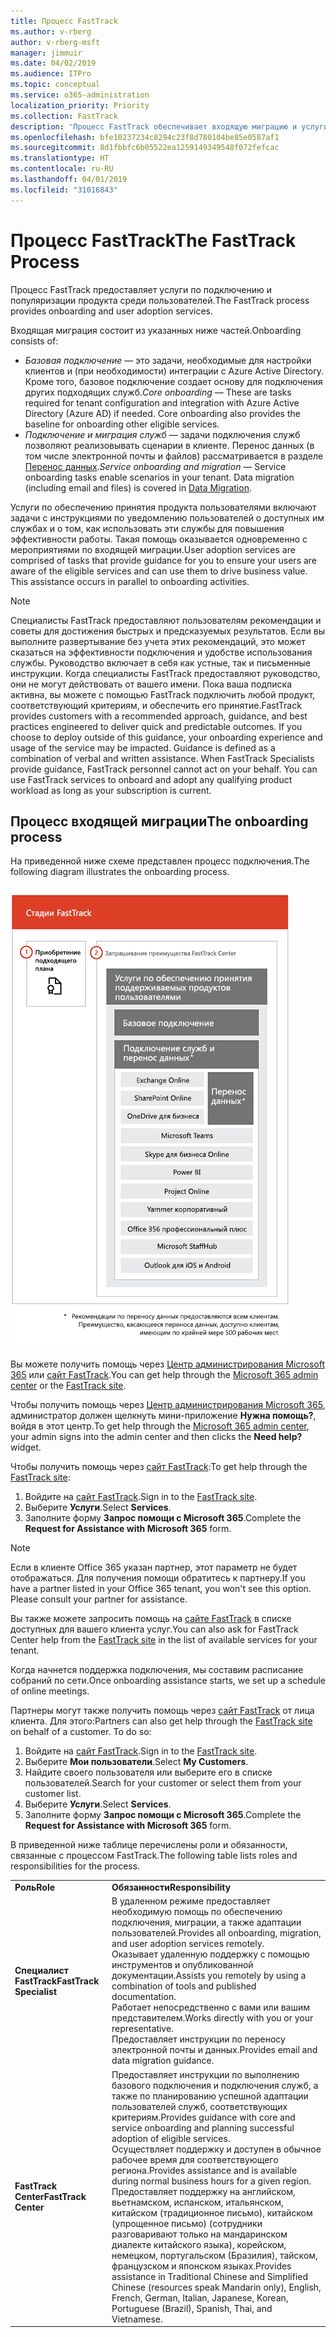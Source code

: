 ```yaml
---
title: Процесс FastTrack
ms.author: v-rberg
author: v-rberg-msft
manager: jimmuir
ms.date: 04/02/2019
ms.audience: ITPro
ms.topic: conceptual
ms.service: o365-administration
localization_priority: Priority
ms.collection: FastTrack
description: 'Процесс FastTrack обеспечивает входящую миграцию и услуги по популяризации продукта среди пользователей. '
ms.openlocfilehash: bfe10237234c8294c23f8d780104be85e0587af1
ms.sourcegitcommit: 8d1fbbfc6b05522ea1259149349548f072fefcac
ms.translationtype: HT
ms.contentlocale: ru-RU
ms.lasthandoff: 04/01/2019
ms.locfileid: "31016843"
---
```

# <a name="the-fasttrack-process"></a><span data-ttu-id="1ee62-103">Процесс FastTrack</span><span class="sxs-lookup"><span data-stu-id="1ee62-103">The FastTrack Process</span></span>

<span data-ttu-id="1ee62-104">Процесс FastTrack предоставляет услуги по подключению и популяризации продукта среди пользователей.</span><span class="sxs-lookup"><span data-stu-id="1ee62-104">The FastTrack process provides onboarding and user adoption services.</span></span> 
  
<span data-ttu-id="1ee62-105">Входящая миграция состоит из указанных ниже частей.</span><span class="sxs-lookup"><span data-stu-id="1ee62-105">Onboarding consists of:</span></span>
  
- <span data-ttu-id="1ee62-p101">*Базовая подключение* — это задачи, необходимые для настройки клиентов и (при необходимости) интеграции с Azure Active Directory. Кроме того, базовое подключение создает основу для подключения других подходящих служб.</span><span class="sxs-lookup"><span data-stu-id="1ee62-p101">*Core onboarding* — These are tasks required for tenant configuration and integration with Azure Active Directory (Azure AD) if needed. Core onboarding also provides the baseline for onboarding other eligible services.</span></span> 
- <span data-ttu-id="1ee62-p102">*Подключение и миграция служб* — задачи подключения служб позволяют реализовывать сценарии в клиенте. Перенос данных (в том числе электронной почты и файлов) рассматривается в разделе [Перенос данных](O365-data-migration.md).</span><span class="sxs-lookup"><span data-stu-id="1ee62-p102">*Service onboarding and migration* — Service onboarding tasks enable scenarios in your tenant. Data migration (including email and files) is covered in [Data Migration](O365-data-migration.md).</span></span> 
    
<span data-ttu-id="1ee62-p103">Услуги по обеспечению принятия продукта пользователями включают задачи с инструкциями по уведомлению пользователей о доступных им службах и о том, как использовать эти службы для повышения эффективности работы. Такая помощь оказывается одновременно с мероприятиями по входящей миграции.</span><span class="sxs-lookup"><span data-stu-id="1ee62-p103">User adoption services are comprised of tasks that provide guidance for you to ensure your users are aware of the eligible services and can use them to drive business value. This assistance occurs in parallel to onboarding activities.</span></span>
  
> [!NOTE]
> <span data-ttu-id="1ee62-p104">Специалисты FastTrack предоставляют пользователям рекомендации и советы для достижения быстрых и предсказуемых результатов. Если вы выполните развертывание без учета этих рекомендаций, это может сказаться на эффективности подключения и удобстве использования службы. Руководство включает в себя как устные, так и письменные инструкции. Когда специалисты FastTrack предоставляют руководство, они не могут действовать от вашего имени. Пока ваша подписка активна, вы можете с помощью FastTrack подключить любой продукт, соответствующий критериям, и обеспечить его принятие.</span><span class="sxs-lookup"><span data-stu-id="1ee62-p104">FastTrack provides customers with a recommended approach, guidance, and best practices engineered to deliver quick and predictable outcomes. If you choose to deploy outside of this guidance, your onboarding experience and usage of the service may be impacted. Guidance is defined as a combination of verbal and written assistance. When FastTrack Specialists provide guidance, FastTrack personnel cannot act on your behalf. You can use FastTrack services to onboard and adopt any qualifying product workload as long as your subscription is current.</span></span> 
  
## <a name="the-onboarding-process"></a><span data-ttu-id="1ee62-117">Процесс входящей миграции</span><span class="sxs-lookup"><span data-stu-id="1ee62-117">The onboarding process</span></span>

<span data-ttu-id="1ee62-118">На приведенной ниже схеме представлен процесс подключения.</span><span class="sxs-lookup"><span data-stu-id="1ee62-118">The following diagram illustrates the onboarding process.</span></span>
  
![График использования преимущества подключения](media/O365-Onboarding-Timeline.png)
  
<span data-ttu-id="1ee62-120">Вы можете получить помощь через [Центр администрирования Microsoft 365](https://go.microsoft.com/fwlink/?linkid=2032704) или [сайт FastTrack](https://go.microsoft.com/fwlink/?linkid=780698).</span><span class="sxs-lookup"><span data-stu-id="1ee62-120">You can get help through the [Microsoft 365 admin center](https://go.microsoft.com/fwlink/?linkid=2032704) or the [FastTrack site](https://go.microsoft.com/fwlink/?linkid=780698).</span></span> 

<span data-ttu-id="1ee62-121">Чтобы получить помощь через [Центр администрирования Microsoft 365](https://go.microsoft.com/fwlink/?linkid=2032704), администратор должен щелкнуть мини-приложение **Нужна помощь?**, войдя в этот центр.</span><span class="sxs-lookup"><span data-stu-id="1ee62-121">To get help through the [Microsoft 365 admin center](https://go.microsoft.com/fwlink/?linkid=2032704), your admin signs into the admin center and then clicks the **Need help?** widget.</span></span> 

<span data-ttu-id="1ee62-122">Чтобы получить помощь через [сайт FastTrack](https://go.microsoft.com/fwlink/?linkid=780698):</span><span class="sxs-lookup"><span data-stu-id="1ee62-122">To get help through the [FastTrack site](https://go.microsoft.com/fwlink/?linkid=780698):</span></span> 
1.  <span data-ttu-id="1ee62-123">Войдите на [сайт FastTrack](https://go.microsoft.com/fwlink/?linkid=780698).</span><span class="sxs-lookup"><span data-stu-id="1ee62-123">Sign in to the [FastTrack site](https://go.microsoft.com/fwlink/?linkid=780698).</span></span> 
2.  <span data-ttu-id="1ee62-124">Выберите **Услуги**.</span><span class="sxs-lookup"><span data-stu-id="1ee62-124">Select **Services**.</span></span>
3.  <span data-ttu-id="1ee62-125">Заполните форму **Запрос помощи с Microsoft 365**.</span><span class="sxs-lookup"><span data-stu-id="1ee62-125">Complete the **Request for Assistance with Microsoft 365** form.</span></span> 
> [!NOTE]
>  <span data-ttu-id="1ee62-p105">Если в клиенте Office 365 указан партнер, этот параметр не будет отображаться. Для получения помощи обратитесь к партнеру.</span><span class="sxs-lookup"><span data-stu-id="1ee62-p105">If you have a partner listed in your Office 365 tenant, you won't see this option. Please consult your partner for assistance.</span></span> 
  
 <span data-ttu-id="1ee62-128">Вы также можете запросить помощь на [сайте FastTrack](https://go.microsoft.com/fwlink/?linkid=780698) в списке доступных для вашего клиента услуг.</span><span class="sxs-lookup"><span data-stu-id="1ee62-128">You can also ask for FastTrack Center help from the [FastTrack site](https://go.microsoft.com/fwlink/?linkid=780698) in the list of available services for your tenant.</span></span> 
    
 <span data-ttu-id="1ee62-129">Когда начнется поддержка подключения, мы составим расписание собраний по сети.</span><span class="sxs-lookup"><span data-stu-id="1ee62-129">Once onboarding assistance starts, we set up a schedule of online meetings.</span></span>
    
<span data-ttu-id="1ee62-p106">Партнеры могут также получить помощь через [сайт FastTrack](https://go.microsoft.com/fwlink/?linkid=780698) от лица клиента. Для этого:</span><span class="sxs-lookup"><span data-stu-id="1ee62-p106">Partners can also get help through the [FastTrack site](https://go.microsoft.com/fwlink/?linkid=780698) on behalf of a customer. To do so:</span></span>
1.  <span data-ttu-id="1ee62-132">Войдите на [сайт FastTrack](https://go.microsoft.com/fwlink/?linkid=780698).</span><span class="sxs-lookup"><span data-stu-id="1ee62-132">Sign in to the [FastTrack site](https://go.microsoft.com/fwlink/?linkid=780698).</span></span> 
2.  <span data-ttu-id="1ee62-133">Выберите **Мои пользователи**.</span><span class="sxs-lookup"><span data-stu-id="1ee62-133">Select **My Customers**.</span></span>
3.  <span data-ttu-id="1ee62-134">Найдите своего пользователя или выберите его в списке пользователей.</span><span class="sxs-lookup"><span data-stu-id="1ee62-134">Search for your customer or select them from your customer list.</span></span>
4.  <span data-ttu-id="1ee62-135">Выберите **Услуги**.</span><span class="sxs-lookup"><span data-stu-id="1ee62-135">Select **Services**.</span></span>
5.  <span data-ttu-id="1ee62-136">Заполните форму **Запрос помощи с Microsoft 365**.</span><span class="sxs-lookup"><span data-stu-id="1ee62-136">Complete the **Request for Assistance with Microsoft 365** form.</span></span> 

<span data-ttu-id="1ee62-137">В приведенной ниже таблице перечислены роли и обязанности, связанные с процессом FastTrack.</span><span class="sxs-lookup"><span data-stu-id="1ee62-137">The following table lists roles and responsibilities for the process.</span></span>
    
|||
|:-----|:-----|
|<span data-ttu-id="1ee62-138">**Роль**</span><span class="sxs-lookup"><span data-stu-id="1ee62-138">**Role**</span></span> <br/> |<span data-ttu-id="1ee62-139">**Обязанности**</span><span class="sxs-lookup"><span data-stu-id="1ee62-139">**Responsibility**</span></span> <br/> |
|<span data-ttu-id="1ee62-140">**Специалист FastTrack**</span><span class="sxs-lookup"><span data-stu-id="1ee62-140">**FastTrack Specialist**</span></span> <br/> |<span data-ttu-id="1ee62-141">В удаленном режиме предоставляет необходимую помощь по обеспечению подключения, миграции, а также адаптации пользователей.</span><span class="sxs-lookup"><span data-stu-id="1ee62-141">Provides all onboarding, migration, and user adoption services remotely.</span></span>  <br/> <span data-ttu-id="1ee62-142">Оказывает удаленную поддержку с помощью инструментов и опубликованной документации.</span><span class="sxs-lookup"><span data-stu-id="1ee62-142">Assists you remotely by using a combination of tools and published documentation.</span></span> <br/> <span data-ttu-id="1ee62-143">Работает непосредственно с вами или вашим представителем.</span><span class="sxs-lookup"><span data-stu-id="1ee62-143">Works directly with you or your representative.</span></span> <br/> <span data-ttu-id="1ee62-144">Предоставляет инструкции по переносу электронной почты и данных.</span><span class="sxs-lookup"><span data-stu-id="1ee62-144">Provides email and data migration guidance.</span></span>|
|<span data-ttu-id="1ee62-145">**FastTrack Center**</span><span class="sxs-lookup"><span data-stu-id="1ee62-145">**FastTrack Center**</span></span>  <br/> |<span data-ttu-id="1ee62-146">Предоставляет инструкции по выполнению базового подключения и подключения служб, а также по планированию успешной адаптации пользователей служб, соответствующих критериям.</span><span class="sxs-lookup"><span data-stu-id="1ee62-146">Provides guidance with core and service onboarding and planning successful adoption of eligible services.</span></span>  <br/> <span data-ttu-id="1ee62-147">Осуществляет поддержку и доступен в обычное рабочее время для соответствующего региона.</span><span class="sxs-lookup"><span data-stu-id="1ee62-147">Provides assistance and is available during normal business hours for a given region.</span></span> <br/> <span data-ttu-id="1ee62-148">Предоставляет поддержку на английском, вьетнамском, испанском, итальянском, китайском (традиционное письмо), китайском (упрощенное письмо) (сотрудники разговаривают только на мандаринском диалекте китайского языка), корейском, немецком, португальском (Бразилия), тайском, французском и японском языках.</span><span class="sxs-lookup"><span data-stu-id="1ee62-148">Provides assistance in Traditional Chinese and Simplified Chinese (resources speak Mandarin only), English, French, German, Italian, Japanese, Korean, Portuguese (Brazil), Spanish, Thai, and Vietnamese.</span></span>|


  

